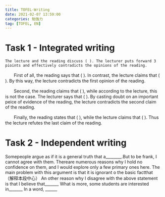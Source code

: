 ```yaml
---
title: TOFEL-Writing
date: 2021-02-07 13:59:00
categories: 勉強力
tag: [TOFEL, EN]
---
```

# Task 1 - Integrated writing
    The lecture and the reading discuss ( ). The lecturer puts forward 3 pioints and effectively contradicts the opinions of the reading.

　　First of all, the reading says that ( ). In contrast, the lecture claims that ( ). By this way, the lecture contradicts the first opinion of the reading.

　　Second, the reading claims that ( ), while according to the lecture, this is not the case. The lecturer says that ( ). By casting doubt on an important peice of evidence of the reading, the lecture contradicts the second claim of the reading.

　　Finally, the reading states that ( ), while the lecture claims that ( ). Thus the lecture refutes the last claim of the reading.

# Task 2 - Independent writing
Somepeople argue as if it is a general truth that a________.But to be frank, I cannot agree with them. Thereare numerous reasons why I hold no confidence on them, and I would explore only a few primary ones here. The main problem with this argument is that it is ignorant o the basic factthat（解释本段中心）
An other reason why I disagree with the above statement is that I believe that_______
What is more, some students are interested in_______
In a word, ______